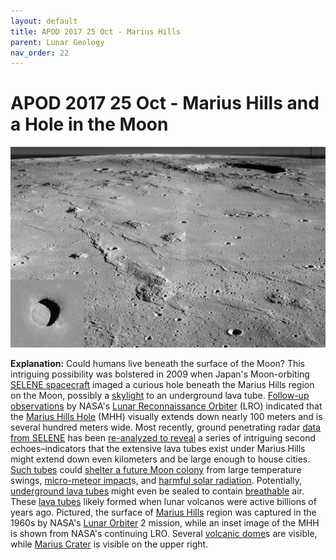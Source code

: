 ```yaml
---
layout: default
title: APOD 2017 25 Oct - Marius Hills
parent: Lunar Geology
nav_order: 22
---
```


# APOD 2017 25 Oct - Marius Hills and a Hole in the Moon

![MariusHills_LO2LRO_1080.jpeg](APOD%202017%2025%20Oct%20-%20Marius%20Hills%20and%20a%20Hole%20in%20the%20.assets/MariusHills_LO2LRO_1080.jpeg)

**Explanation:**  Could humans live beneath the surface of the Moon? This intriguing possibility was bolstered in 2009 when Japan's Moon-orbiting [SELENE spacecraft](https://en.wikipedia.org/wiki/SELENE) imaged a curious hole beneath the Marius Hills region on the Moon, possibly a [skylight](https://photojournal.jpl.nasa.gov/catalog/PIA12954) to an underground lava tube. [Follow-up observations](https://www.nasa.gov/content/goddard/lunar-pits-could-shelter-astronauts-reveal-details-of-how-man-in-the-moon-formed) by NASA's [Lunar Reconnaissance Orbiter](https://www.nasa.gov/mission_pages/LRO/overview/index.html) (LRO) indicated that the [Marius Hills Hole](https://science.nasa.gov/science-news/science-at-nasa/2010/12jul_rabbithole) (MHH) visually extends down nearly 100 meters and is several hundred meters wide. Most recently, ground penetrating radar [data from SELENE](http://global.jaxa.jp/projects/sat/selene/) has been [re-analyzed to reveal](http://onlinelibrary.wiley.com/doi/10.1002/2017GL074998/epdf) a series of intriguing second echoes–indicators that the extensive lava tubes exist under Marius Hills might extend down even kilometers and be large enough to house cities. [Such tubes](https://www.universetoday.com/137550/stable-lava-tube-provide-potential-human-habitat-moon/) could [shelter a future Moon colony](https://www.nasa.gov/content/goddard/lunar-pits-could-shelter-astronauts-reveal-details-of-how-man-in-the-moon-formed) from large temperature swings, [micro-meteor impact](https://apod.nasa.gov/apod/ap011117.html)s, and [harmful solar radiation](https://apod.nasa.gov/apod/ap031029.html). Potentially, [underground lava tubes](https://en.wikipedia.org/wiki/Lava_tube#/media/File:Valentine_Cave.JPG) might even be sealed to contain [breathable](https://apod.nasa.gov/apod/ap150401.html) air. These [lava tubes](https://www.youtube.com/watch?v=iQLWIuaNg68) likely formed when lunar volcanos were active billions of years ago. Pictured, the surface of [Marius Hills](https://en.wikipedia.org/wiki/Marius_Hills) region was captured in the 1960s by NASA's [Lunar Orbiter](https://en.wikipedia.org/wiki/Lunar_Orbiter_program) 2 mission, while an inset image of the MHH is shown from NASA's continuing LRO. Several [volcanic dome](https://en.wikipedia.org/wiki/Lava_dome#/media/File:Volc%C3%A1n_Chait%C3%A9n-Sam_Beebe-Ecotrust.jpg)s are visible, while [Marius Crater](https://en.wikipedia.org/wiki/Marius_(crater)) is visible on the upper right.

